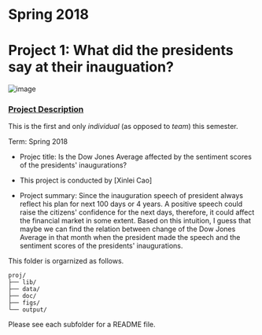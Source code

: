 # Spring 2018
# Project 1: What did the presidents say at their inauguation?

![image](figs/title.jpg)

### [Project Description](doc/)
This is the first and only *individual* (as opposed to *team*) this semester. 

Term: Spring 2018

+ Projec title: Is the Dow Jones Average affected by the sentiment scores of the presidents' inaugurations?
+ This project is conducted by [Xinlei Cao]

+ Project summary: Since the inauguration speech of president always reflect his plan for next 100 days or 4 years. A positive speech could raise the citizens' confidence for the next days, therefore, it could affect the financial market in some extent. Based on this intuition, I guess that maybe we can find the relation between change of the Dow Jones Average in that month when the president made the speech and the sentiment scores of the presidents' inaugurations.

This folder is orgarnized as follows.

```
proj/
├── lib/
├── data/
├── doc/
├── figs/
└── output/
```

Please see each subfolder for a README file.
